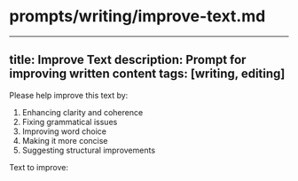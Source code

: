 # prompts/writing/improve-text.md
---
title: Improve Text
description: Prompt for improving written content
tags: [writing, editing]
---
Please help improve this text by:
1. Enhancing clarity and coherence
2. Fixing grammatical issues
3. Improving word choice
4. Making it more concise
5. Suggesting structural improvements

Text to improve: